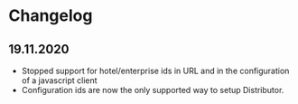 # Changelog

## 19.11.2020

* Stopped support for hotel/enterprise ids in URL and in the configuration of a javascript client
* Configuration ids are now the only supported way to setup Distributor.
